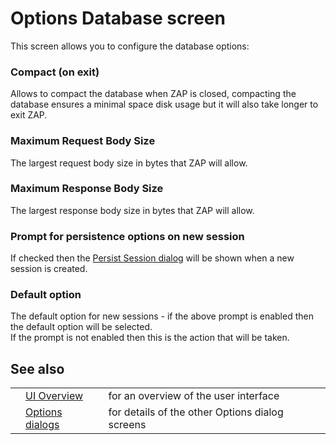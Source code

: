 # Options Database screen

This screen allows you to configure the database options:
### Compact (on exit)
Allows to compact the database when ZAP is closed, compacting the database ensures a minimal space disk
usage but it will also take longer to exit ZAP.
### Maximum Request Body Size
The largest request body size in bytes that ZAP will allow.
### Maximum Response Body Size
The largest response body size in bytes that ZAP will allow.
### Prompt for persistence options on new session
If checked then the [Persist Session dialog](HelpUiDialogsPersistsession) will be shown when a new session is created.
### Default option
The default option for new sessions - if the above prompt is enabled then the default option will be
selected.<br>If the prompt is not enabled then this is the action that will be taken.<br>
<h2>See also</h2>
<table>
<tr><td></td><td><a href='HelpUiOverview'>UI Overview</a></td><td>for an overview of the user interface</td></tr>
<tr><td></td><td><a href='HelpUiDialogsOptionsOptions'>Options dialogs</a></td><td>for details of the other Options dialog screens</td></tr>
</table>